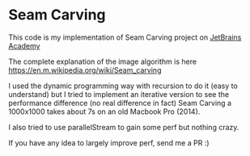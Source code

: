 # Seam Carving

This code is my implementation of Seam Carving project on [JetBrains Academy](https://hyperskill.org)

The complete explanation of the image algorithm is here https://en.m.wikipedia.org/wiki/Seam_carving

I used the dynamic programming way with recursion to do it (easy to understand) but I tried to implement an iterative version to see the performance difference (no real difference in fact)
Seam Carving a 1000x1000 takes about 7s on an old Macbook Pro (2014).

I also tried to use parallelStream to gain some perf but nothing crazy.

If you have any idea to largely improve perf, send me a PR :)